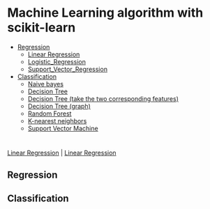 # Machine Learning algorithm with scikit-learn

- [Regression](#Regression)
    - [Linear Regression](https://github.com/s90210jacklen/MachineLearning_Algorithm/blob/master/Regression/Linear_Regression.ipynb)
    - [Logistic_Regression](https://github.com/s90210jacklen/MachineLearning_Algorithm/blob/master/Regression/Logistic_Regression.ipynb)
    - [Support_Vector_Regression](https://github.com/s90210jacklen/MachineLearning_Algorithm/blob/master/Regression/support_vector_regression.ipynb)
- [Classification](#Classification)
    - [Naive bayes](https://github.com/s90210jacklen/MachineLearning_Algorithm-with-scikit-learn/blob/master/Classification/naive_bayes.ipynb)
    - [Decision Tree](https://github.com/s90210jacklen/MachineLearning_Algorithm-with-scikit-learn/blob/master/Classification/DecisionTree.ipynb)
    - [Decision Tree (take the two corresponding features)](https://github.com/s90210jacklen/MachineLearning_Algorithm-with-scikit-learn/blob/master/Classification/DecisionTree_2.ipynb)
    - [Decision Tree (graph)](https://github.com/s90210jacklen/MachineLearning_Algorithm-with-scikit-learn/blob/master/Classification/DecisionTree_3.ipynb)
    - [Random Forest](https://github.com/s90210jacklen/MachineLearning_Algorithm-with-scikit-learn/blob/master/Classification/RandomForest.ipynb)
    - [K-nearest neighbors](https://github.com/s90210jacklen/MachineLearning_Algorithm-with-scikit-learn/blob/master/Classification/Knn.ipynb)
    - [Support Vector Machine](https://github.com/s90210jacklen/MachineLearning_Algorithm-with-scikit-learn/blob/master/Classification/svm.ipynb)


#
#
#
#
#
#
#
#
#
#
#
#
#
#
#
#
#
#
#
#
#
#
#
#
#
#
#
#
#
#
#
#
#
#
#
[Linear Regression]()  | [Linear Regression](https://github.com/s90210jacklen/MachineLearning_Algorithm/blob/master/Regression/Linear_Regression.ipynb)

## Regression









## Classification
